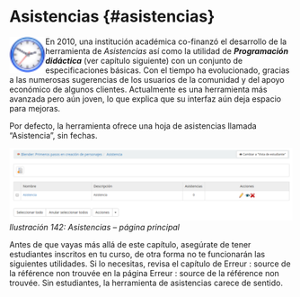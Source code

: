 # Asistencias {#asistencias}

<img width="64px" src="../assets/graphics240.svg" align="left">En 2010, una institución académica co-finanzó el desarrollo de la herramienta de _Asistencias_ así como la utilidad de _**Programación didáctica**_ (ver capítulo siguiente) con un conjunto de especificaciones básicas. Con el tiempo ha evolucionado, gracias a las numerosas sugerencias de los usuarios de la comunidad y del apoyo económico de algunos clientes. Actualmente es una herramienta más avanzada pero aún joven, lo que explica que su interfaz aún deja espacio para mejoras.

Por defecto, la herramienta ofrece una hoja de asistencias llamada “Asistencia”, sin fechas.

![](../assets/graficos122.png) *Ilustración 142: Asistencias – página principal*

Antes de que vayas más allá de este capítulo, asegúrate de tener estudiantes inscritos en tu curso, de otra forma no te funcionarán las siguientes utilidades. Si lo necesitas, revisa el capítulo de Erreur : source de la référence non trouvée en la página Erreur : source de la référence non trouvée. Sin estudiantes, la herramienta de asistencias carece de sentido.
